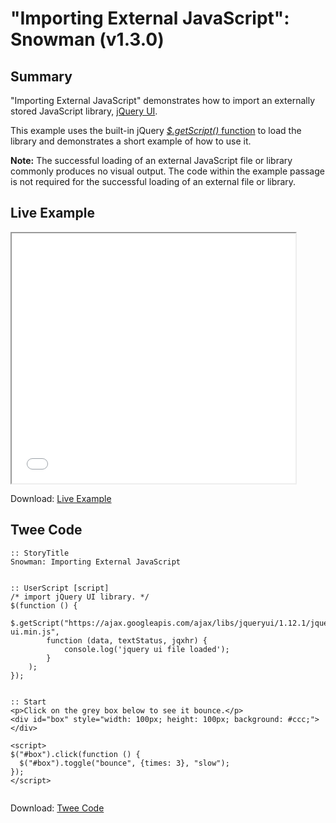 # "Importing External JavaScript": Snowman (v1.3.0)

## Summary

"Importing External JavaScript" demonstrates how to import an externally stored JavaScript library, [jQuery UI](https://jqueryui.com/).

This example uses the built-in jQuery [*$.getScript()* function](https://api.jquery.com/jquery.getscript/) to load the library and demonstrates a short example of how to use it.

<div class="alertbox information"><strong>Note:</strong> The successful loading of an external JavaScript file or library commonly produces no visual output. The code within the example passage is not required for the successful loading of an external file or library.</div>


## Live Example

<section>
<iframe src="snowman_importexternaljs_example.html" height=400 width=90%></iframe>


Download: <a href="snowman_importexternaljs_example.html" target="_blank">Live Example</a>
</section>

## Twee Code

```
:: StoryTitle
Snowman: Importing External JavaScript


:: UserScript [script]
/* import jQuery UI library. */
$(function () {
	$.getScript("https://ajax.googleapis.com/ajax/libs/jqueryui/1.12.1/jquery-ui.min.js",
		function (data, textStatus, jqxhr) {
			console.log('jquery ui file loaded');
		}
	);
});


:: Start
<p>Click on the grey box below to see it bounce.</p>
<div id="box" style="width: 100px; height: 100px; background: #ccc;"></div>

<script>
$("#box").click(function () {
  $("#box").toggle("bounce", {times: 3}, "slow");
});
</script>


```

Download: <a href="snowman_importexternaljs_twee.txt" target="_blank">Twee Code</a>
